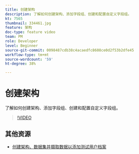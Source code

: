 ```yaml
---
title: 创建架构
description: 了解如何创建架构、添加字段组、创建和配置自定义字段组。
kt: 7565
thumbnail: 334461.jpg
feature: 架构
doc-type: feature video
team: PM
role: Developer
level: Beginner
source-git-commit: 0098487cdb38c4acaedfc8608ce0d2f53b2dfe45
workflow-type: tm+mt
source-wordcount: '59'
ht-degree: 38%

---
```



# 创建架构

了解如何创建架构、添加字段组、创建和配置自定义字段组。

>[!VIDEO](https://video.tv.adobe.com/v/334461?quality=12)

## 其他资源

* [创建架构、数据集并摄取数据以添加测试用户档案](https://experienceleague.adobe.com/docs/journey-optimizer/using/orchestrate-journeys/about-journeys/creating-test-profiles.html?lang=zh-Hans)
